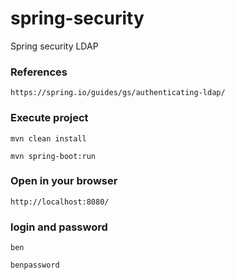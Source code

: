 # spring-security
Spring security LDAP

### References
````
https://spring.io/guides/gs/authenticating-ldap/
````
### Execute project
````
mvn clean install
````
````
mvn spring-boot:run
````

### Open in your browser
````
http://localhost:8080/
````
### login and password
````
ben
````
````
benpassword
````

